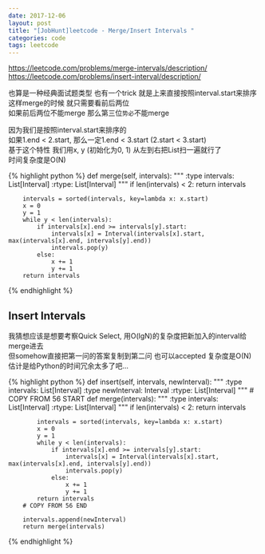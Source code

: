 ```yaml
---
date: 2017-12-06
layout: post
title: "[JobHunt]leetcode - Merge/Insert Intervals "
categories: code
tags: leetcode
---
```


https://leetcode.com/problems/merge-intervals/description/   
https://leetcode.com/problems/insert-interval/description/   

也算是一种经典面试题类型 也有一个trick 就是上来直接按照interval.start来排序   
这样merge的时候 就只需要看前后两位   
如果前后两位不能merge 那么第三位`势必`不能merge   
<!--more-->

因为我们是按照interval.start来排序的   
如果1.end < 2.start, 那么一定1.end < 3.start (2.start < 3.start)   
基于这个特性 我们用x, y (初始化为0, 1) 从左到右把List扫一遍就行了   
时间复杂度是O(N)

{% highlight python %}
    def merge(self, intervals):
        """
        :type intervals: List[Interval]
        :rtype: List[Interval]
        """
        if len(intervals) < 2:
            return intervals
        
        intervals = sorted(intervals, key=lambda x: x.start)
        x = 0
        y = 1
        while y < len(intervals):
            if intervals[x].end >= intervals[y].start:
                intervals[x] = Interval(intervals[x].start, max(intervals[x].end, intervals[y].end))
                intervals.pop(y)
            else:
                x += 1
                y += 1
        return intervals
{% endhighlight %}

## Insert Intervals   
我猜想应该是想要考察Quick Select, 用O(lgN)的复杂度把新加入的interval给merge进去   
但somehow直接把第一问的答案复制到第二问 也可以accepted 复杂度是O(N)   
估计是给Python的时间冗余太多了吧...   

{% highlight python %}
    def insert(self, intervals, newInterval):
        """
        :type intervals: List[Interval]
        :type newInterval: Interval
        :rtype: List[Interval]
        """
        # COPY FROM 56 START
        def merge(intervals):
            """
            :type intervals: List[Interval]
            :rtype: List[Interval]
            """
            if len(intervals) < 2:
                return intervals

            intervals = sorted(intervals, key=lambda x: x.start)
            x = 0
            y = 1
            while y < len(intervals):
                if intervals[x].end >= intervals[y].start:
                    intervals[x] = Interval(intervals[x].start, max(intervals[x].end, intervals[y].end))
                    intervals.pop(y)
                else:
                    x += 1
                    y += 1
            return intervals
        # COPY FROM 56 END
        
        intervals.append(newInterval)
        return merge(intervals)
{% endhighlight %}


